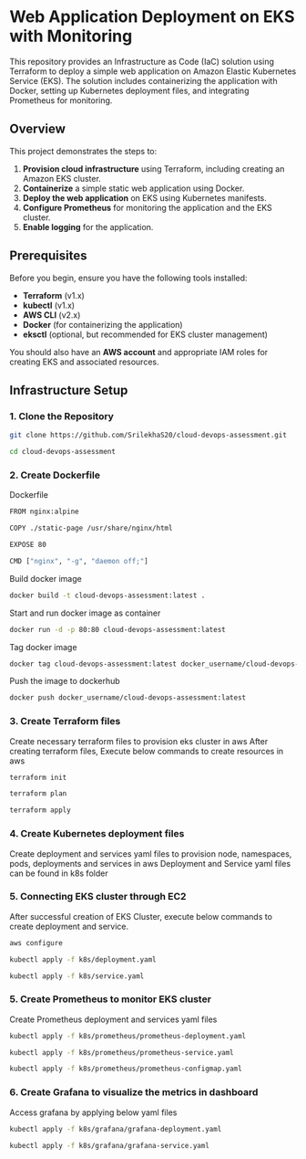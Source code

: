 # Web Application Deployment on EKS with Monitoring

This repository provides an Infrastructure as Code (IaC) solution using Terraform to deploy a simple web application on Amazon Elastic Kubernetes Service (EKS). The solution includes containerizing the application with Docker, setting up Kubernetes deployment files, and integrating Prometheus for monitoring.

## Overview

This project demonstrates the steps to:

1. **Provision cloud infrastructure** using Terraform, including creating an Amazon EKS cluster.
2. **Containerize** a simple static web application using Docker.
3. **Deploy the web application** on EKS using Kubernetes manifests.
4. **Configure Prometheus** for monitoring the application and the EKS cluster.
5. **Enable logging** for the application.

## Prerequisites

Before you begin, ensure you have the following tools installed:

- **Terraform** (v1.x)
- **kubectl** (v1.x)
- **AWS CLI** (v2.x)
- **Docker** (for containerizing the application)
- **eksctl** (optional, but recommended for EKS cluster management)

You should also have an **AWS account** and appropriate IAM roles for creating EKS and associated resources.

## Infrastructure Setup

### 1. Clone the Repository
```bash
git clone https://github.com/SrilekhaS20/cloud-devops-assessment.git
```
```bash
cd cloud-devops-assessment
```

### 2. Create Dockerfile
Dockerfile
```bash
FROM nginx:alpine

COPY ./static-page /usr/share/nginx/html

EXPOSE 80

CMD ["nginx", "-g", "daemon off;"]
```
Build docker image
```bash
docker build -t cloud-devops-assessment:latest .
```
Start and run docker image as container
```bash
docker run -d -p 80:80 cloud-devops-assessment:latest
```
Tag docker image
```bash
docker tag cloud-devops-assessment:latest docker_username/cloud-devops-assessment:latest
```
Push the image to dockerhub
```bash
docker push docker_username/cloud-devops-assessment:latest
```

### 3. Create Terraform files
Create necessary terraform files to provision eks cluster in aws
After creating terraform files, Execute below commands to create resources in aws
```bash
terraform init
```
```bash
terraform plan
```
```bash
terraform apply
```

### 4. Create Kubernetes deployment files
Create deployment and services yaml files to provision node, namespaces, pods, deployments and services in aws
Deployment and Service yaml files can be found in k8s folder

### 5. Connecting EKS cluster through EC2
After successful creation of EKS Cluster, execute below commands to create deployment and service.
```bash
aws configure
```
```bash
kubectl apply -f k8s/deployment.yaml
```
```bash
kubectl apply -f k8s/service.yaml
```

### 5. Create Prometheus to monitor EKS cluster
Create Prometheus deployment and services yaml files
```bash
kubectl apply -f k8s/prometheus/prometheus-deployment.yaml
```
```bash
kubectl apply -f k8s/prometheus/prometheus-service.yaml
```
```bash
kubectl apply -f k8s/prometheus/prometheus-configmap.yaml
```

### 6. Create Grafana to visualize the metrics in dashboard
Access grafana by applying below yaml files
```bash
kubectl apply -f k8s/grafana/grafana-deployment.yaml
```
```bash
kubectl apply -f k8s/grafana/grafana-service.yaml
```
